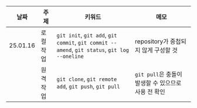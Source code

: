 | 날짜       | 주제          | 키워드                                                                                 | 메모                                             |
|------------|---------------|---------------------------------------------------------------------------------------|----------------------------------------------------|
| 25.01.16 | 로컬 작업     | `git init`, `git add`, `git commit`, `git commit --amend`, `git status`, `git log --oneline` | repository가 중첩되지 않게 구성할 것 |
|            | 원격 작업     | `git clone`, `git remote add`, `git push`, `git pull`                                   | `git pull`은 충돌이 발생할 수 있으므로 사용 전 확인 |g
